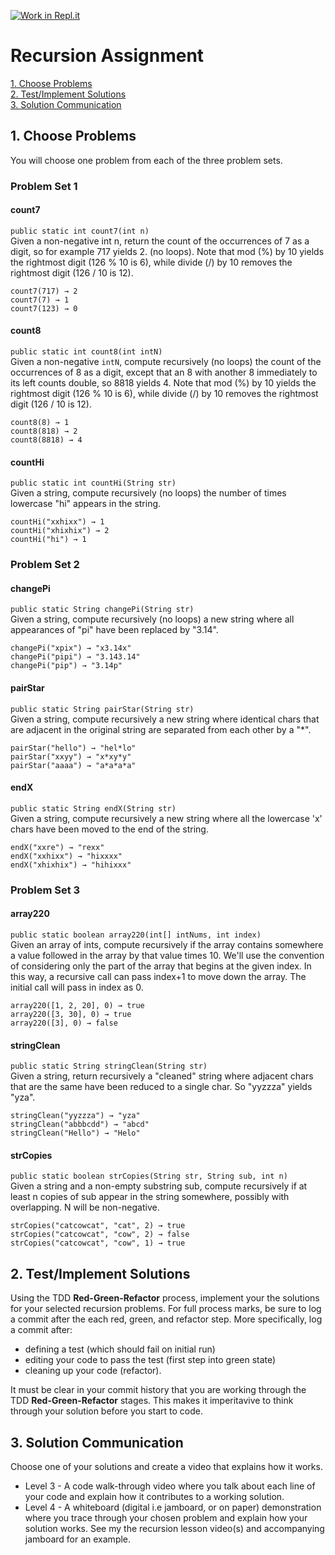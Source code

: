 [![Work in Repl.it](https://classroom.github.com/assets/work-in-replit-14baed9a392b3a25080506f3b7b6d57f295ec2978f6f33ec97e36a161684cbe9.svg)](https://classroom.github.com/online_ide?assignment_repo_id=3771139&assignment_repo_type=AssignmentRepo)
# Recursion Assignment

[1. Choose Problems](#1-choose-problems)  
[2. Test/Implement Solutions](#2-testimplement-solutions)  
[3. Solution Communication](#3-solution-communication)  


## 1. Choose Problems
You will choose one problem from each of the three problem sets.

### Problem Set 1

#### count7 
`public static int count7(int n)`  
Given a non-negative int n, return the count of the occurrences of 7 as a digit, so for example 717 yields 2. (no loops). Note that mod (%) by 10 yields the rightmost digit (126 % 10 is 6), while divide (/) by 10 removes the rightmost digit (126 / 10 is 12).
```
count7(717) → 2
count7(7) → 1
count7(123) → 0
```

#### count8
`public static int count8(int intN)`  
Given a non-negative `intN`, compute recursively (no loops) the count of the occurrences of 8 as a digit, except that an 8 with another 8 immediately to its left counts double, so 8818 yields 4. Note that mod (%) by 10 yields the rightmost digit (126 % 10 is 6), while divide (/) by 10 removes the rightmost digit (126 / 10 is 12).
```
count8(8) → 1
count8(818) → 2
count8(8818) → 4
```

#### countHi
`public static int countHi(String str)`  
Given a string, compute recursively (no loops) the number of times lowercase "hi" appears in the string.
```
countHi("xxhixx") → 1
countHi("xhixhix") → 2
countHi("hi") → 1
```

### Problem Set 2

#### changePi
`public static String changePi(String str) `  
Given a string, compute recursively (no loops) a new string where all appearances of "pi" have been replaced by "3.14".
```
changePi("xpix") → "x3.14x"
changePi("pipi") → "3.143.14"
changePi("pip") → "3.14p"
```
#### pairStar
`public static String pairStar(String str)`  
Given a string, compute recursively a new string where identical chars that are adjacent in the original string are separated from each other by a "*".
```
pairStar("hello") → "hel*lo"
pairStar("xxyy") → "x*xy*y"
pairStar("aaaa") → "a*a*a*a"
```

#### endX
`public static String endX(String str)`  
Given a string, compute recursively a new string where all the lowercase 'x' chars have been moved to the end of the string.
```
endX("xxre") → "rexx"
endX("xxhixx") → "hixxxx"
endX("xhixhix") → "hihixxx"
```

### Problem Set 3

#### array220
`public static boolean array220(int[] intNums, int index)`  
Given an array of ints, compute recursively if the array contains somewhere a value followed in the array by that value times 10. We'll use the convention of considering only the part of the array that begins at the given index. In this way, a recursive call can pass index+1 to move down the array. The initial call will pass in index as 0.
```
array220([1, 2, 20], 0) → true
array220([3, 30], 0) → true
array220([3], 0) → false
```

#### stringClean
`public static String stringClean(String str)`  
Given a string, return recursively a "cleaned" string where adjacent chars that are the same have been reduced to a single char. So "yyzzza" yields "yza".
```
stringClean("yyzzza") → "yza"
stringClean("abbbcdd") → "abcd"
stringClean("Hello") → "Helo"
```

#### strCopies
`public static boolean strCopies(String str, String sub, int n)`  
Given a string and a non-empty substring sub, compute recursively if at least n copies of sub appear in the string somewhere, possibly with overlapping. N will be non-negative.
```
strCopies("catcowcat", "cat", 2) → true
strCopies("catcowcat", "cow", 2) → false
strCopies("catcowcat", "cow", 1) → true
```

## 2. Test/Implement Solutions
Using the TDD **Red-Green-Refactor** process, implement your the solutions for your selected recursion problems.  For full process marks, be sure to log a commit after the each red, green, and refactor step. More specifically, log a commit after:
* defining a test (which should fail on initial run)
* editing your code to pass the test (first step into green state)
* cleaning up your code (refactor).  

It must be clear in your commit history that you are working through the TDD **Red-Green-Refactor** stages.  This makes it imperitavive to think through your solution before you start to code.


## 3. Solution Communication
Choose one of your solutions and create a video that explains how it works.
* Level 3 - A code walk-through video where you talk about each line of your code and explain how it contributes to a working solution.
* Level 4 - A whiteboard (digital i.e jamboard, or on paper) demonstration where you trace through your chosen problem and explain how your solution works. See my the recursion lesson video(s) and accompanying jamboard for an example.





